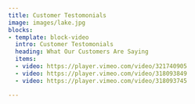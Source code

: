 ```yaml
---
title: Customer Testomonials
image: images/lake.jpg
blocks:
- template: block-video
  intro: Customer Testomonials
  heading: What Our Customers Are Saying
  items:
  - video: https://player.vimeo.com/video/321740905
  - video: https://player.vimeo.com/video/318093849
  - video: https://player.vimeo.com/video/318093745

---
```

